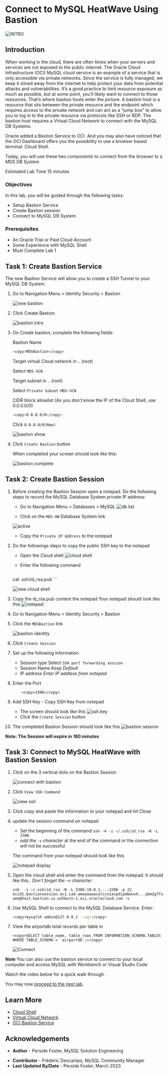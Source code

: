 # Connect to MySQL HeatWave Using Bastion

![INTRO](./images/00_mds_heatwave_2.png "mds heatwave ")

## Introduction

When working in the cloud, there are often times when your servers and services are not exposed to the public internet. The Oracle Cloud Infrastructure (OCI) MySQL cloud service is an example of a service that is only accessible via private networks. Since the service is fully managed, we keep it siloed away from the internet to help protect your data from potential attacks and vulnerabilities. It’s a good practice to limit resource exposure as much as possible, but at some point, you’ll likely want to connect to those resources. That’s where bastion hosts enter the picture. A bastion host is a resource that sits between the private resource and the endpoint which requires access to the private network and can act as a “jump box” to allow you to log in to the private resource via protocols like SSH or RDP.  The bastion host requires a Virtual Cloud Network to connect with the MySQL DB Systems.

Oracle added a Bastion Service to OCI. And you may also have noticed that the OCI Dashboard offers you the possibility to use a browser based terminal: Cloud Shell.

Today, you will use these two components to connect from the browser to a MDS DB System

Estimated Lab Time 15 minutes

### Objectives

In this lab, you will be guided through the following tasks:

- Setup Bastion Service
- Create Bastion session
- Connect to MySQL DB System

### Prerequisites

- An Oracle Trial or Paid Cloud Account
- Some Experience with MySQL Shell
- Must Complete Lab 1

## Task 1: Create Bastion Service

The new Bastion Service will allow you to create a SSH Tunnel to your MySQL DB System.

1. Go to Navigation Menu > Identity Security > Bastion

    ![](./images/bastion-01.png "new bastion ")

2. Click Create Bastion

    ![](./images/bastion-02.png "bastion intro ")

3. On Create bastion, complete the following fields:

    Bastion Name

     ```bash
     <copy>MDSBastion</copy>
     ```

    Target virtual Cloud network in .. (root)

    Select  `MDS-VCN`

    Target subnet in .. (root)

    Select  `Private Subnet-MDS-VCN`

    CIDR block allowlist (As you don’t know the IP of the Cloud Shell, use 0.0.0.0/0)

     ```bash
     <copy>0.0.0.0/0</copy>
     ```

    Click `0.0.0.0/0(New)`

     ![](./images/bastion-03.png "bastion show ")

4. Click `Create Bastion` button

    When completed your screen should look like this:

    ![](./images/bastion-04.png "bastion complete ")

## Task 2: Create Bastion Session

1. Before creating the Bastion Session open a notepad. Do the following steps to record the MySQL Database System private IP address:

    - Go to Navigation Menu > Databases > MySQL
     ![](./images/db-list.png "db list")

    - Click on the `MDS-HW` Database System link

     ![](./images/db-active.png "active ")

    - Copy the `Private IP Address` to the notepad

2. Do the followings steps to copy  the public SSH key to the  notepad

    - Open the Cloud shell
     ![](./images/cloudshell-10.png "cloud shell")

    - Enter the following command
        ```bash

     <copy>cat .ssh/id_rsa.pub</copy>
        ```

    ![](./images/cloudshell-11.png "new cloud shell")

3. Copy the id_rsa.pub content the notepad
        Your notepad should look like this
    ![](./images/notepad1.png "notepad ")  

4. Go to Navigation Menu > Identity Security > Bastion

5. Click the `MDSBastion` link

     ![](./images/bastion-05.png "bastion identity ")

6. Click `Create Session`

7. Set up the following information
    - Session type
      Select `SSH port forwarding session`
    - Session Name
        *Keep Default*
    - IP address
        *Enter IP addtess from notepad*

8. Enter the Port

    ```
        <copy>3306</copy>
    ```

9. Add SSH Key -  Copy SSH Key from notepad
    - The screen should look like this
    ![](./images/bastion-06.png "ssh key ")
    - Click the `Create Session` button
10. The completed Bastion Session should look like this
    ![](./images/bastion-07.png "bastion session ")

**Note: The Session will expire in 180 minutes**

## Task 3: Connect to MySQL HeatWave with Bastion Session

1. Click on the 3 vertical dots on the Bastion Session

    ![](./images/bastion-08.png "connect with bastion ")

2. Click `View SSH Command`  

    ![](./images/bastion-09.png "view ssh ")

3. Click copy and paste the information to your notepad and hit Close

4. update the session command on notepad
    - Set the beginning of the command `ssh -4 -i ~/.ssh/id_rsa -N -L 3306`
    - *add the `-v` character* at the end of the command or the connection will not be successful

    The command from your notepad should look like this

    ![](./images/notepad2.png "notepad display")

5. Open the cloud shell and enter the command from the notepad. It should like this..
    *Don't forget the -v  character*

    `ssh  -i ~/.ssh/id_rsa -N -L 3306:10.0.1...:3306 -p 22 ocid1.bastionsession.oc1.iad.amaaaaaacalccniavpdipmbwvxk...ybm2g7fuaea@host.bastion.us-ashburn-1.oci.oraclecloud.com -v`

6. Use MySQL Shell to connect to the MySQL Database Service. Enter:

     ```bash
     <copy>mysqlsh admin@127.0.0.1 --sql</copy>
     ```

7. View  the airportdb total records per table in

    ```
    <copy>SELECT table_name, table_rows FROM INFORMATION_SCHEMA.TABLES WHERE TABLE_SCHEMA = 'airportdb';</copy>
    ```

    ![Connect](./images/airport-db-view02.png "view arportdb ")

**Note** You can also use  the bastion service to connect to your local computer and access  MySQL  with Workbench or Visual Studio Code

Watch the video below for a quick walk through.

[](youtube:3R0DBBer26E)

You may now [proceed to the next lab](#next).

## Learn More

- [Cloud Shell](https://www.oracle.com/devops/cloud-shell/?source=:so:ch:or:awr::::Sc)
- [Virtual Cloud Network](https://docs.oracle.com/en-us/iaas/Content/Network/Concepts/overview.htm)
- [OCI Bastion Service](https://docs.public.oneportal.content.oci.oraclecloud.com/en-us/iaas/Content/Bastion/Tasks/connectingtosessions.htm)

## Acknowledgements

* **Author** - Perside Foster, MySQL Solution Engineering
- **Contributor** - Frédéric Descamps, MySQL Community Manager
- **Last Updated By/Date** - Perside Foster, March 2023
